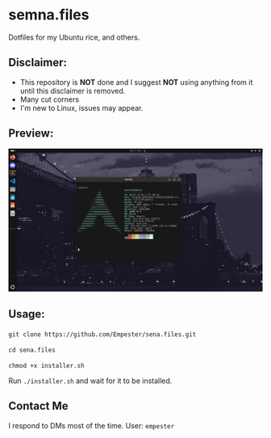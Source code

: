 # semna.files
Dotfiles for my Ubuntu rice, and others.

## Disclaimer:

 - This repository is **NOT** done and I suggest **NOT** using anything from it until this disclaimer is removed.
 - Many cut corners
 - I'm new to Linux, issues may appear.

## Preview:
<img src="/preview.png" alt="Hi!"/>
   
## Usage:

`git clone https://github.com/Empester/sena.files.git`

`cd sena.files`

`chmod +x installer.sh`

Run `./installer.sh` and wait for it to be installed.

## Contact Me

I respond to DMs most of the time. User: `empester`
